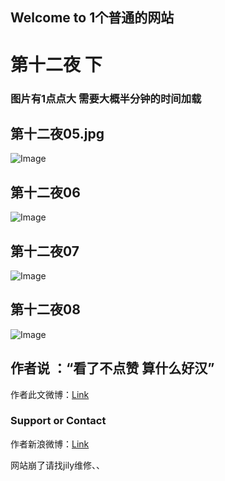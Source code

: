 ## Welcome to 1个普通的网站


# 第十二夜 下

### 图片有1点点大 需要大概半分钟的时间加载

## 第十二夜05.jpg
![Image](https://xiaochengxv-tuchuang.oss-cn-beijing.aliyuncs.com/linshi05.jpg)

## 第十二夜06
![Image](https://xiaochengxv-tuchuang.oss-cn-beijing.aliyuncs.com/linshi06.jpg)

## 第十二夜07
![Image](https://xiaochengxv-tuchuang.oss-cn-beijing.aliyuncs.com/linshi07.jpg)

## 第十二夜08
![Image](https://xiaochengxv-tuchuang.oss-cn-beijing.aliyuncs.com/linshi08.jpg)



## 作者说 ：“看了不点赞 算什么好汉”
作者此文微博：[Link](https://m.weibo.cn/5804614520/4706854343805184)  


### Support or Contact
作者新浪微博：[Link](https://weibo.com/u/5804614520?profile_ftype=1&is_all=1#_0)



网站崩了请找jily维修、、
